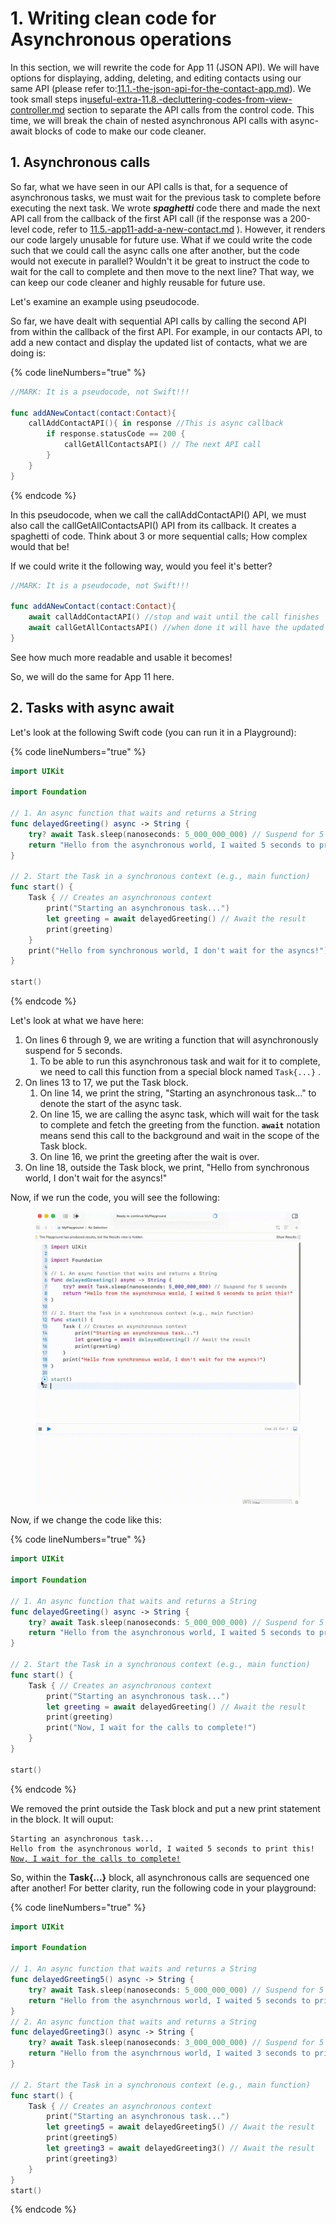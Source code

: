 # 1. Writing clean code for Asynchronous operations

In this section, we will rewrite the code for App 11 (JSON API). We will have options for displaying, adding, deleting, and editing contacts using our same API (please refer to:[11.1.-the-json-api-for-the-contact-app.md](../11.-working-with-json/11.1.-the-json-api-for-the-contact-app.md "mention")). We took small steps in[useful-extra-11.8.-decluttering-codes-from-view-controller.md](../11.-working-with-json/useful-extra-11.8.-decluttering-codes-from-view-controller.md "mention") section to separate the API calls from the control code. This time, we will break the chain of nested asynchronous API calls with async-await blocks of code to make our code cleaner.&#x20;

## 1. Asynchronous calls

So far, what we have seen in our API calls is that, for a sequence of asynchronous tasks, we must wait for the previous task to complete before executing the next task. We wrote _**spaghetti**_ code there and made the next API call from the callback of the first API call (if the response was a 200-level code, refer to [11.5.-app11-add-a-new-contact.md](../11.-working-with-json/11.5.-app11-add-a-new-contact.md "mention") ). However, it renders our code largely unusable for future use. What if we could write the code such that we could call the async calls one after another, but the code would not execute in parallel? Wouldn't it be great to instruct the code to wait for the call to complete and then move to the next line? That way, we can keep our code cleaner and highly reusable for future use. &#x20;

Let's examine an example using pseudocode.

So far, we have dealt with sequential API calls by calling the second API from within the callback of the first API. For example, in our contacts API,  to add a new contact and display the updated list of contacts, what we are doing is:

{% code lineNumbers="true" %}
```swift
//MARK: It is a pseudocode, not Swift!!!

func addANewContact(contact:Contact){
    callAddContactAPI(){ in response //This is async callback
        if response.statusCode == 200 {
            callGetAllContactsAPI() // The next API call
        }
    }
}
```
{% endcode %}

In this pseudocode, when we call the callAddContactAPI() API, we must also call the callGetAllContactsAPI() API from its callback. It creates a spaghetti of code. Think about 3 or more sequential calls; How complex would that be!

If we could write it the following way, would you feel it's better?

```swift
//MARK: It is a pseudocode, not Swift!!!

func addANewContact(contact:Contact){
    await callAddContactAPI() //stop and wait until the call finishes
    await callGetAllContactsAPI() //when done it will have the updated list
}
```

See how much more readable and usable it becomes!

So, we will do the same for App 11 here.

## 2. Tasks with async await

Let's look at the following Swift code (you can run it in a Playground):

{% code lineNumbers="true" %}
```swift
import UIKit

import Foundation

// 1. An async function that waits and returns a String
func delayedGreeting() async -> String {
    try? await Task.sleep(nanoseconds: 5_000_000_000) // Suspend for 5 seconds
    return "Hello from the asynchronous world, I waited 5 seconds to print this!"
}

// 2. Start the Task in a synchronous context (e.g., main function)
func start() {
    Task { // Creates an asynchronous context
        print("Starting an asynchronous task...")
        let greeting = await delayedGreeting() // Await the result
        print(greeting)
    }
    print("Hello from synchronous world, I don't wait for the asyncs!")
}

start()
```
{% endcode %}

Let's look at what we have here:

1. On lines 6 through 9, we are writing a function that will asynchronously suspend for 5 seconds.
   1. To be able to run this asynchronous task and wait for it to complete, we need to  call this function from a special block named `Task{...}` .
2. On lines 13 to 17, we put the Task block.
   1. On line 14, we print the string, "Starting an asynchronous task..." to denote the start of the async task.
   2. On line 15, we are calling the async task, which will wait for the task to complete and fetch the greeting from the function. **`await`** notation means send this call to the background and wait in the scope of the Task block.
   3. On line 16, we print the greeting after the wait is over.
3. On line 18, outside the Task block, we print, "Hello from synchronous world, I don't wait for the asyncs!"

Now, if we run the code, you will see the following:

<figure><img src="../.gitbook/assets/one (5).gif" alt=""><figcaption></figcaption></figure>

Now, if we change the code like this:

{% code lineNumbers="true" %}
```swift
import UIKit

import Foundation

// 1. An async function that waits and returns a String
func delayedGreeting() async -> String {
    try? await Task.sleep(nanoseconds: 5_000_000_000) // Suspend for 5 seconds
    return "Hello from the asynchronous world, I waited 5 seconds to print this!"
}

// 2. Start the Task in a synchronous context (e.g., main function)
func start() {
    Task { // Creates an asynchronous context
        print("Starting an asynchronous task...")
        let greeting = await delayedGreeting() // Await the result
        print(greeting)
        print("Now, I wait for the calls to complete!")
    } 
}

start()
```
{% endcode %}

We removed the print outside the Task block and put a new print statement in the block. It will ouput:

<pre><code>Starting an asynchronous task...
Hello from the asynchronous world, I waited 5 seconds to print this!
<a data-footnote-ref href="#user-content-fn-1">Now, I wait for the calls to complete!</a>
</code></pre>

So, within the **Task{...}** block, all asynchronous calls are sequenced one after another! For better clarity, run the following code in your playground:

{% code lineNumbers="true" %}
```swift
import UIKit

import Foundation

// 1. An async function that waits and returns a String
func delayedGreeting5() async -> String {
    try? await Task.sleep(nanoseconds: 5_000_000_000) // Suspend for 5 seconds
    return "Hello from the asynchrnous world, I waited 5 seconds to print this!"
}
// 2. An async function that waits and returns a String
func delayedGreeting3() async -> String {
    try? await Task.sleep(nanoseconds: 3_000_000_000) // Suspend for 5 seconds
    return "Hello from the asynchrnous world, I waited 3 seconds to print this!"
}

// 2. Start the Task in a synchronous context (e.g., main function)
func start() {
    Task { // Creates an asynchronous context
        print("Starting an asynchronous task...")
        let greeting5 = await delayedGreeting5() // Await the result
        print(greeting5)
        let greeting3 = await delayedGreeting3() // Await the result
        print(greeting3)
    }   
}
start()
```
{% endcode %}

[^1]: The changed statement!
